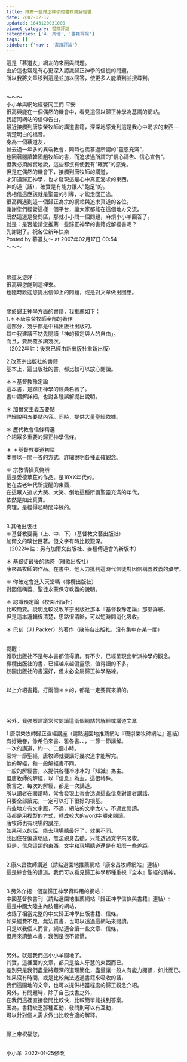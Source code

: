 ```yaml
---
title: 推薦一些歸正神學的書籍或解經書
date: 2007-02-17
updated: 1643120031000
pixnet_category: 書籍評論
categories: ['4. 其他', '書籍評論']
tags: []
sidebar: {'nav': '書籍評論'}
---
```


<p>這是「慕道友」網友的來函與問題。<br/>
由於這也常是有心更深入認識歸正神學的信徒的問題，<br/>
所以我將文章移到這邊並加以回答，使更多人能讀到並搜尋到。</p>
<p><br/>
～～～<br/>
小小羊與網站經營同工們 平安<br/>
很高興能在一個偶然的機會中，看見這個以歸正神學為基調的網站。<br/>
我認同網站的信仰告白。<br/>
最近接觸到唐崇榮牧師的講道書籍，深深地感覺到這是我心中渴求的東西—<br/>
清楚明白的福音。<br/>
身為一個慕道友，<br/>
曾去過一年多的異端教會，同時也羨慕過所謂的"靈恩充滿"，<br/>
也因著閱讀韓國趙牧師的書，而追求過所謂的"信心禱告、信心宣告"。<br/>
但我必須誠實地說，這些都沒有使我有"確實"的感覺。<br/>
但是在偶然的機會下，接觸到唐牧師的講道，<br/>
才知道歸正神學，也才發現這是心中真正渴求的東西。<br/>
神的道（話），確實是有能力讓人"飽足"的。<br/>
我相信這應該就是聖靈的引導，才能走回正途。<br/>
很高興遇到這一個歸正為宗的網站與追求真道的各位。<br/>
謝謝您們經營這樣一個平台，讓大家都能在這個地方交流。<br/>
既然這邊是發問區，那就小小問一個問題，麻煩小小羊回答了。<br/>
就是：是否能請您推薦一些歸正神學的書籍或解經書呢？<br/>
先謝謝了。祝各位新年快樂<br/>
Posted by 慕道友～ at 2007年02月17日 00:54<br/>
～～～</p>
<p> </p>
<p><br/>
慕道友您好：<br/>
很高興您能到這裡來。<br/>
也隨時歡迎您提出信仰上的問題，或是對文章做出回應。</p>
<p><br/>
關於歸正神學方面的書籍，我推薦如下：<br/>
1.＊＊唐崇榮牧師全部的著作<br/>
這部分，幾乎都是中福出版社出版的。<br/>
其中我建議不妨先閱讀「神的預定與人的自由」。<br/>
而且，要反覆多讀幾次。<br/>
（2022年註：後來已經由新出版社重新出版）</p>
<p>2.改革宗出版社的書籍<br/>
基本上，這出版社的書，都比較可以放心閱讀。</p>
<p>＊＊基督教豫定論<br/>
這本書，是歸正神學的經典名著了。<br/>
書中講解詳細，也對各種誤解提出說明。</p>
<p>＊ 加爾文主義五要點<br/>
詳細說明五要點內容。同時，提供大量聖經依據。</p>
<p>＊ 歷代教會信條精選<br/>
介紹眾多重要的歸正神學信條。</p>
<p>＊ ＊基督教要道初階<br/>
本書以一問一答的方式，詳細說明各種正確觀念。</p>
<p>＊ 宗教情操真偽辨<br/>
這是愛德華茲的作品。是18XX年代的。<br/>
他在古老年代所提醒的東西，<br/>
在這眾人追求大哭、大笑、倒地這種所謂聖靈充滿的年代，<br/>
依然是如此真實。<br/>
真理，是經得起時間淬練的。</p>
<p><br/>
3.其他出版社<br/>
＊基督教要義（上、中、下）（基督教文藝出版社）<br/>
加爾文的曠世巨著。但文字有時比較艱深。<br/>
（2022年註：另有加爾文出版社、麥種傳道會的新版本）</p>
<p>＊ 基督徒最後的誘惑（雅歌出版社）<br/>
康來昌牧師的作品。在書中，他大力批判這時代信徒對因信稱義教義的棄守。</p>
<p>＊ 你確定會進入天堂嗎（橄欖出版社）<br/>
對因信稱義、聖徒永蒙保守教義的說明。</p>
<p>＊ 認識預定論（校園出版社）<br/>
比較簡要。說明比較沒改革宗出版社那本『基督教豫定論』那麼詳細。<br/>
但是這本邏輯很清楚，思路很清晰，可以短時間消化吸收。</p>
<p>＊ 巴刻（J.I.Packer）的著作（散佈各出版社，沒有集中在某一間）</p>
<p><br/>
提醒：<br/>
雅歌出版社不是每本書都值得讀。有不少，已經呈現出新派神學的觀念。<br/>
橄欖出版社的書，已經越來越偏靈恩，值得讀的不多。<br/>
校園出版社的書還好，但未必全屬歸正神學路線。</p>
<p><br/>
以上介紹書籍，打兩個＊＊的，都是一定要買來讀的。</p>
<p> </p>
<p><br/>
另外，我強烈建議常常閱讀這兩個網站的解經或講道文章</p>
<p>1.唐崇榮牧師歸正查經講座（請點選園地推薦網站『唐崇榮牧師網站』連結）<br/>
有好幾卷，像希伯來書、雅各書、、，一節一節講解。<br/>
一次的講道，約一、二個小時。<br/>
常常一節聖經，唐牧師就要講好幾次道才能解完。<br/>
他的解經，和一般解經書不同。<br/>
一般的解經書，以提供各種冷冰冰的『知識』為主。<br/>
但唐牧師的解經，以『信息』為主，這很特殊。<br/>
換言之，每次的解經，都是一次講道。<br/>
所以讀者在閱讀時，常會發現上帝會透過這些信息對讀者講話。<br/>
只要全部讀完，一定可以打下很好的根基。<br/>
有些地方有文字版，不過，網站的文字太小，不適宜閱讀。<br/>
我都是用複製的方式，轉成較大的word字體來閱讀。<br/>
唐牧師也有現場的講座。<br/>
如果可以的話，能去現場聽最好了，效果不同。<br/>
我因住在偏遠地區，無法親身去聽，只能透過文字來吸收。<br/>
但是，信息這類的東西，文字和現場聽道還是有那麼一些差距。</p>
<p><br/>
2.康來昌牧師講道（請點選園地推薦網站『康來昌牧師網站』連結）<br/>
這是綜合性的講道。我們可以看見歸正神學那種重視『全本』聖經的精神。</p>
<p><br/>
3.另外介紹一個查歸正神學資料用的網站：<br/>
中國基督教書刊（請點選園地推薦網站『歸正神學信條與書籍』連結）:<br/>
這是中國大陸主內肢體的網站，<br/>
收錄了相當完整的中文歸正神學出版書籍、信條。<br/>
如果經費不足，無法買書，也可以透過這網站來閱讀。<br/>
只是以我個人而言，網站適合讀一些文章、信條，<br/>
但用來讀整本書，我倒是很不習慣。</p>
<p><br/>
另外，就是我們這小小羊園地了。<br/>
其實，這裡面的文章，都只是拾人牙慧的東西而已。<br/>
差別只是我們盡量將艱深的道理簡化，盡量讓一般人有能力閱讀，如此而已。<br/>
如果沒有時間，或是比較無法透過書籍來吸收的話，<br/>
我們這園地的文章，也可以提供相當程度的歸正觀念介紹。<br/>
另外，有問題時，除了自己找書之外，<br/>
在我們這裡直接發問比較快，比較簡單能找到答案。<br/>
因為，書籍缺乏那種互動，發問則可以有互動，<br/>
可以針對個人需求做出比較合適的解釋。</p>
<p><br/>
願上帝祝福您。</p>
<p><br/>
小小羊  2022-01-25修改</p>
